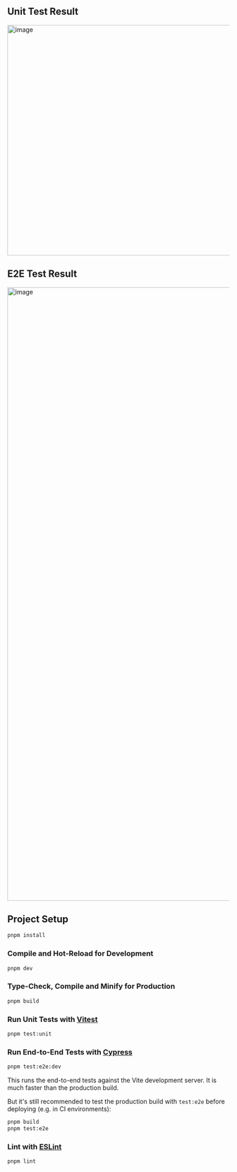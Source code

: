 ## Unit Test Result

<img width="521" alt="image" src="https://github.com/user-attachments/assets/bdedb17c-1c21-48a1-9381-9b6676fae4b4" />

## E2E Test Result

<img width="1387" alt="image" src="https://github.com/user-attachments/assets/c61ac37a-a7e4-4208-8f82-5028739bde50" />

## Project Setup

```sh
pnpm install
```

### Compile and Hot-Reload for Development

```sh
pnpm dev
```

### Type-Check, Compile and Minify for Production

```sh
pnpm build
```

### Run Unit Tests with [Vitest](https://vitest.dev/)

```sh
pnpm test:unit
```

### Run End-to-End Tests with [Cypress](https://www.cypress.io/)

```sh
pnpm test:e2e:dev
```

This runs the end-to-end tests against the Vite development server.
It is much faster than the production build.

But it's still recommended to test the production build with `test:e2e` before deploying (e.g. in CI environments):

```sh
pnpm build
pnpm test:e2e
```

### Lint with [ESLint](https://eslint.org/)

```sh
pnpm lint
```

